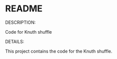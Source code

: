 # README

DESCRIPTION: 

Code for Knuth shuffle

DETAILS:

This project contains the code for the Knuth shuffle.
